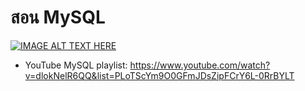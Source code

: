 # สอน MySQL
[![IMAGE ALT TEXT HERE](https://img.youtube.com/vi/dlokNelR6QQ/0.jpg)](https://www.youtube.com/watch?v=dlokNelR6QQ&list=PLoTScYm9O0GFmJDsZipFCrY6L-0RrBYLT&index=1)
* YouTube MySQL playlist: https://www.youtube.com/watch?v=dlokNelR6QQ&list=PLoTScYm9O0GFmJDsZipFCrY6L-0RrBYLT

